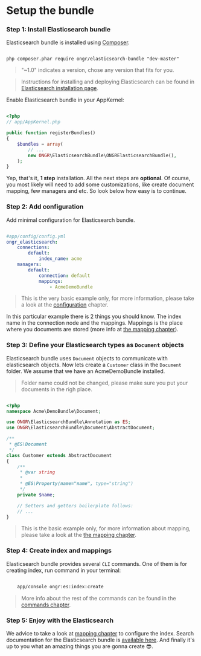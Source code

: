 # Setup the bundle


### Step 1: Install Elasticsearch bundle

Elasticsearch bundle is installed using [Composer](https://getcomposer.org).

```

php composer.phar require ongr/elasticsearch-bundle "dev-master"

```

> "~1.0" indicates a version, chose any version that fits for you.

> Instructions for installing and deploying Elasticsearch can be found in [Elasticsearch installation page](https://www.elastic.co/downloads/elasticsearch).

Enable Elasticsearch bundle in your AppKernel:

```php

<?php
// app/AppKernel.php

public function registerBundles()
{
    $bundles = array(
        // ...
        new ONGR\ElasticsearchBundle\ONGRElasticsearchBundle(),
    );
}

```

Yep, that's it, **1 step** installation. All the next steps are **optional**. Of course, you most likely will need to add some customizations, like create document mapping, few managers and etc. So look below how easy is to continue.


### Step 2: Add configuration

Add minimal configuration for Elasticsearch bundle.

```yaml

#app/config/config.yml
ongr_elasticsearch:
    connections:
        default:
            index_name: acme
    managers:
        default:
            connection: default
            mappings:
                - AcmeDemoBundle

```

> This is the very basic example only, for more information, please take a look at the [configuration](configuration.md) chapter.

In this particular example there is 2 things you should know. The index name in the connection node and the mappings. Mappings is the place where you documents are stored (more info at [the mapping chapter](mapping.md)).


### Step 3: Define your Elasticsearch types as `Document` objects

Elasticsearch bundle uses ``Document`` objects to communicate with elasticsearch objects. Now lets create a ``Customer`` class in the ``Document`` folder. We assume that we have an AcmeDemoBundle installed.

> Folder name could not be changed, please make sure you put your documents in the righ place.

```php

<?php
namespace Acme\DemoBundle\Document;

use ONGR\ElasticsearchBundle\Annotation as ES;
use ONGR\ElasticsearchBundle\Document\AbstractDocument;

/**
 * @ES\Document
 */
class Customer extends AbstractDocument
{
    /**
     * @var string
     *
     * @ES\Property(name="name", type="string")
     */
    private $name;

    // Setters and getters boilerplate follows:
    // ...
}

```

> This is the basic example only, for more information about mapping, please take a look at the [the mapping chapter](mapping.md).


### Step 4: Create index and mappings

Elasticsearch bundle provides several `CLI` commands. One of them is for creating index, run command in your terminal:

```bash

    app/console ongr:es:index:create

```

> More info about the rest of the commands can be found in the [commands chapter](commands.md).


### Step 5: Enjoy with the Elasticsearch

We advice to take a look at [mapping chapter](mapping.md) to configure the index. Search documentation for the Elasticsearch bundle is [available here](search.md). And finally it's up to you what an amazing things you are gonna create :sunglasses:.
